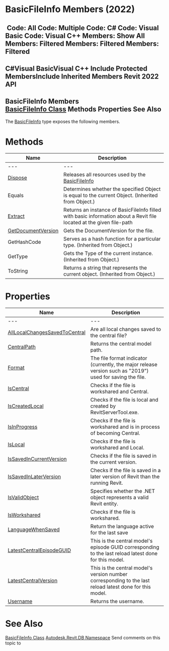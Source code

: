 # BasicFileInfo Members (2022)

﻿
 Code: All Code: Multiple Code: C# Code: Visual Basic Code: Visual C++  Members: Show All Members: Filtered Members: Filtered Members: Filtered   
---  
C#Visual BasicVisual C++
Include Protected MembersInclude Inherited Members
Revit 2022 API  
---  
BasicFileInfo Members  
[BasicFileInfo Class](475edc09-cee7-6ff1-a0fa-4e427a56262a.md "BasicFileInfo Class") Methods Properties See Also  
---  
The [BasicFileInfo](475edc09-cee7-6ff1-a0fa-4e427a56262a.md "BasicFileInfo Class") type exposes the following members.
# Methods
| Name | Description |
| --- | --- |
| --- | --- | --- |
| [Dispose](ea844cc5-ff80-ffc9-2740-1482aca86418.md "Dispose Method") | Releases all resources used by the [BasicFileInfo](475edc09-cee7-6ff1-a0fa-4e427a56262a.md "BasicFileInfo Class") |
| Equals | Determines whether the specified Object is equal to the current Object. (Inherited from Object.) |
| [Extract](05800394-0e43-45f2-6c89-0db484d6a98c.md "Extract Method") | Returns an instance of BasicFileInfo filled with basic information about a Revit file located at the given file-path |
| [GetDocumentVersion](117de15c-6642-4216-cd85-8c31eb42cbca.md "GetDocumentVersion Method") | Gets the DocumentVersion for the file. |
| GetHashCode | Serves as a hash function for a particular type.  (Inherited from Object.) |
| GetType | Gets the Type of the current instance. (Inherited from Object.) |
| ToString | Returns a string that represents the current object. (Inherited from Object.) |

# Properties
| Name | Description |
| --- | --- |
| --- | --- | --- |
| [AllLocalChangesSavedToCentral](621f9654-180b-4391-9ebc-f1894b74b3b9.md "AllLocalChangesSavedToCentral Property") | Are all local changes saved to the central file? |
| [CentralPath](7b646d50-585e-1c52-54f5-5b2eddc546a9.md "CentralPath Property") | Returns the central model path. |
| [Format](b0762e23-5c49-42bf-b3cc-d0b1194543c9.md "Format Property") | The file format indicator (currently, the major release version such as "2019") used for saving the file. |
| [IsCentral](0f412eca-700a-7e9e-570e-117f94c87d29.md "IsCentral Property") | Checks if the file is workshared and Central. |
| [IsCreatedLocal](edb87333-ccef-5cc3-9965-074b69722203.md "IsCreatedLocal Property") | Checks if the file is local and created by RevitServerTool.exe. |
| [IsInProgress](d756cb3e-b7b6-b51a-1f0e-90c3cd862632.md "IsInProgress Property") | Checks if the file is workshared and is in process of becoming Central. |
| [IsLocal](10c8c9c8-b938-981b-c90e-ceae3de832c8.md "IsLocal Property") | Checks if the file is workshared and Local. |
| [IsSavedInCurrentVersion](d68e377e-690c-0893-f505-003bf3634de5.md "IsSavedInCurrentVersion Property") | Checks if the file is saved in the current version. |
| [IsSavedInLaterVersion](27a0583a-c2e4-b198-cf60-168f51c07b13.md "IsSavedInLaterVersion Property") | Checks if the file is saved in a later version of Revit than the running Revit. |
| [IsValidObject](36688ac8-26a4-51d3-4cac-314e95fcab2d.md "IsValidObject Property") | Specifies whether the .NET object represents a valid Revit entity. |
| [IsWorkshared](7ba0cb4d-5498-567e-e523-5c9229303f9d.md "IsWorkshared Property") | Checks if the file is workshared. |
| [LanguageWhenSaved](2ea1f11e-1535-89c1-52c5-ee729cbe9b6e.md "LanguageWhenSaved Property") | Return the language active for the last save |
| [LatestCentralEpisodeGUID](698c403a-f118-3195-249f-7bd20aa18e59.md "LatestCentralEpisodeGUID Property") | This is the central model's episode GUID corresponding to the last reload latest done for this model. |
| [LatestCentralVersion](8f508901-37a3-3f77-1cea-cfdc1a05b37c.md "LatestCentralVersion Property") | This is the central model's version number corresponding to the last reload latest done for this model. |
| [Username](896036da-c37a-ce47-82dc-9d26ab722897.md "Username Property") | Returns the username. |

# See Also
[BasicFileInfo Class](475edc09-cee7-6ff1-a0fa-4e427a56262a.md "BasicFileInfo Class")
[Autodesk.Revit.DB Namespace](87546ba7-461b-c646-cbb1-2cb8f5bff8b2.md "Autodesk.Revit.DB Namespace")
Send comments on this topic to 